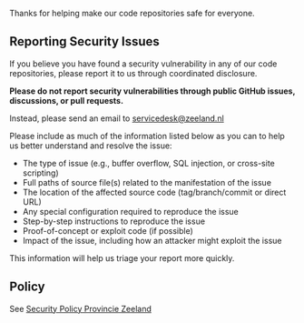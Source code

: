 Thanks for helping make our code repositories safe for everyone.


## Reporting Security Issues

If you believe you have found a security vulnerability in any of our code repositories, please report it to us through coordinated disclosure.

**Please do not report security vulnerabilities through public GitHub issues, discussions, or pull requests.**

Instead, please send an email to servicedesk@zeeland.nl

Please include as much of the information listed below as you can to help us better understand and resolve the issue:

  * The type of issue (e.g., buffer overflow, SQL injection, or cross-site scripting)
  * Full paths of source file(s) related to the manifestation of the issue
  * The location of the affected source code (tag/branch/commit or direct URL)
  * Any special configuration required to reproduce the issue
  * Step-by-step instructions to reproduce the issue
  * Proof-of-concept or exploit code (if possible)
  * Impact of the issue, including how an attacker might exploit the issue

This information will help us triage your report more quickly.

## Policy

See [Security Policy Provincie Zeeland](https://www.zeeland.nl/.well-known/security.txt)
